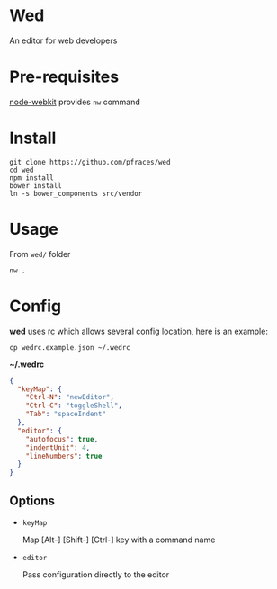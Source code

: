 # Wed

An editor for web developers

# Pre-requisites

[node-webkit][1] provides `nw` command

# Install

    git clone https://github.com/pfraces/wed
    cd wed
    npm install
    bower install
    ln -s bower_components src/vendor

# Usage

From `wed/` folder

    nw .

# Config

**wed** uses [rc][2] which allows several config location, here is an
example:

    cp wedrc.example.json ~/.wedrc

**~/.wedrc**

```json
{
  "keyMap": {
    "Ctrl-N": "newEditor",
    "Ctrl-C": "toggleShell",
    "Tab": "spaceIndent"
  },
  "editor": {
    "autofocus": true,
    "indentUnit": 4,
    "lineNumbers": true
  }
}
```

## Options

*   `keyMap`

    Map [Alt-] [Shift-] [Ctrl-] key with a command name

*   `editor`

    Pass configuration directly to the editor

[1]: https://github.com/rogerwang/node-webkit
[2]: https://github.com/dominictarr/rc
